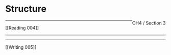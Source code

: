 # Structure
<span style="float: right">CH4 / Section 3</span>
<hr>
[[Reading 004]]
<hr>

<hr>
[[Writing 005]]

